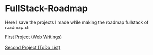 # FullStack-Roadmap

Here I save the projects I made while making the roadmap fullstack of roadmap.sh

[First Project (Web Writings)](https://jonathanmanzanodiaz.github.io/FullStack-Roadmap/web-writings/) <br> <br>
[Second Project (ToDo List)](https://jonathanmanzanodiaz.github.io/FullStack-Roadmap/todo-list/)

